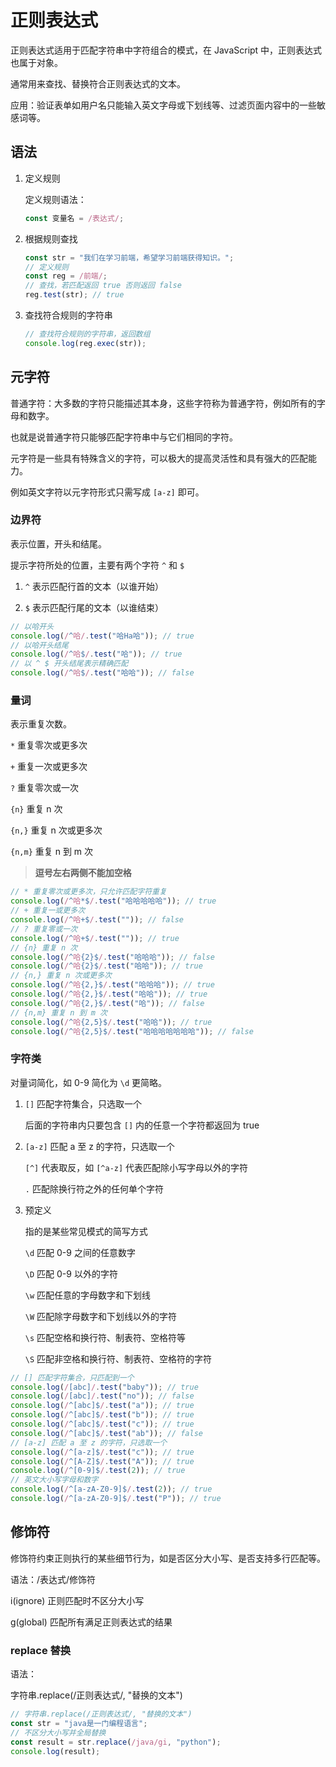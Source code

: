 # 正则表达式

正则表达式适用于匹配字符串中字符组合的模式，在 JavaScript 中，正则表达式也属于对象。

通常用来查找、替换符合正则表达式的文本。

应用：验证表单如用户名只能输入英文字母或下划线等、过滤页面内容中的一些敏感词等。

## 语法

1. 定义规则

   定义规则语法：

   ```js
   const 变量名 = /表达式/;
   ```

2. 根据规则查找

   ```js
   const str = "我们在学习前端，希望学习前端获得知识。";
   // 定义规则
   const reg = /前端/;
   // 查找，若匹配返回 true 否则返回 false
   reg.test(str); // true
   ```

3. 查找符合规则的字符串

   ```js
   // 查找符合规则的字符串，返回数组
   console.log(reg.exec(str));
   ```

## 元字符

普通字符：大多数的字符只能描述其本身，这些字符称为普通字符，例如所有的字母和数字。

也就是说普通字符只能够匹配字符串中与它们相同的字符。

元字符是一些具有特殊含义的字符，可以极大的提高灵活性和具有强大的匹配能力。

例如英文字符以元字符形式只需写成 `[a-z]` 即可。

### 边界符

表示位置，开头和结尾。

提示字符所处的位置，主要有两个字符 `^` 和 `$`

1. `^` 表示匹配行首的文本（以谁开始）

2. `$` 表示匹配行尾的文本（以谁结束）

```js
// 以哈开头
console.log(/^哈/.test("哈Ha哈")); // true
// 以哈开头结尾
console.log(/^哈$/.test("哈")); // true
// 以 ^ $ 开头结尾表示精确匹配
console.log(/^哈$/.test("哈哈")); // false
```

### 量词

表示重复次数。

`*` 重复零次或更多次

`+` 重复一次或更多次

`?` 重复零次或一次

`{n}` 重复 n 次

`{n,}` 重复 n 次或更多次

`{n,m}` 重复 n 到 m 次

> **逗号左右两侧不能加空格**

```js
// * 重复零次或更多次，只允许匹配字符重复
console.log(/^哈*$/.test("哈哈哈哈哈")); // true
// + 重复一或更多次
console.log(/^哈+$/.test("")); // false
// ? 重复零或一次
console.log(/^哈+$/.test("")); // true
// {n} 重复 n 次
console.log(/^哈{2}$/.test("哈哈哈")); // false
console.log(/^哈{2}$/.test("哈哈")); // true
// {n,} 重复 n 次或更多次
console.log(/^哈{2,}$/.test("哈哈哈")); // true
console.log(/^哈{2,}$/.test("哈哈")); // true
console.log(/^哈{2,}$/.test("哈")); // false
// {n,m} 重复 n 到 m 次
console.log(/^哈{2,5}$/.test("哈哈")); // true
console.log(/^哈{2,5}$/.test("哈哈哈哈哈哈哈")); // false
```

### 字符类

对量词简化，如 0-9 简化为 `\d` 更简略。

1. `[]` 匹配字符集合，只选取一个

   后面的字符串内只要包含 `[]` 内的任意一个字符都返回为 true

2. `[a-z]` 匹配 a 至 z 的字符，只选取一个

   `[^]` 代表取反，如 `[^a-z]` 代表匹配除小写字母以外的字符

   `.` 匹配除换行符之外的任何单个字符

3. 预定义

   指的是某些常见模式的简写方式

   `\d` 匹配 0-9 之间的任意数字

   `\D` 匹配 0-9 以外的字符

   `\w` 匹配任意的字母数字和下划线

   `\W` 匹配除字母数字和下划线以外的字符

   `\s` 匹配空格和换行符、制表符、空格符等

   `\S` 匹配非空格和换行符、制表符、空格符的字符

```js
// [] 匹配字符集合，只匹配到一个
console.log(/[abc]/.test("baby")); // true
console.log(/[abc]/.test("no")); // false
console.log(/^[abc]$/.test("a")); // true
console.log(/^[abc]$/.test("b")); // true
console.log(/^[abc]$/.test("c")); // true
console.log(/^[abc]$/.test("ab")); // false
// [a-z] 匹配 a 至 z 的字符，只选取一个
console.log(/^[a-z]$/.test("c")); // true
console.log(/^[A-Z]$/.test("A")); // true
console.log(/^[0-9]$/.test(2)); // true
// 英文大小写字母和数字
console.log(/^[a-zA-Z0-9]$/.test(2)); // true
console.log(/^[a-zA-Z0-9]$/.test("P")); // true
```

## 修饰符

修饰符约束正则执行的某些细节行为，如是否区分大小写、是否支持多行匹配等。

语法：/表达式/修饰符

i(ignore) 正则匹配时不区分大小写

g(global) 匹配所有满足正则表达式的结果

### replace 替换

语法：

字符串.replace(/正则表达式/, "替换的文本")

```js
// 字符串.replace(/正则表达式/, "替换的文本")
const str = "java是一门编程语言";
// 不区分大小写并全局替换
const result = str.replace(/java/gi, "python");
console.log(result);
```
